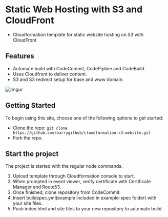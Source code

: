 # Static Web Hosting with S3 and CloudFront
* Cloudformation template for static website hosting on S3 with CloudFront

## Features
* Automate build with CodeCommit, CodePipline and CodeBuild.
* Uses Cloudfront to deliver content.
* S3 and S3 redirect setup for base and www domain.

![Imgur](https://i.imgur.com/djiSTmj.png)

## Getting Started
To begin using this site, choose one of the following options to get started:
* Clone the repo: `git clone https://github.com/barrygithub/cloudformation-s3-website.git`
* Fork the repo.

## Start the project
The project is started with the regular node commands.

1. Upload template through Cloudformation console to start.
2. When prompted in event viewer, verify certificate with Certificate Manager and Route53.
3. Once finished, clone repository from CodeCommit.
4. Insert buildspec.yml(example included in example-spec folder) with your site files.
5. Push index.html and site files to your new repository to automate build.